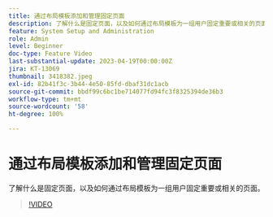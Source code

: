 ```yaml
---
title: 通过布局模板添加和管理固定页面
description: 了解什么是固定页面，以及如何通过布局模板为一组用户固定重要或相关的页面。
feature: System Setup and Administration
role: Admin
level: Beginner
doc-type: Feature Video
last-substantial-update: 2023-04-19T00:00:00Z
jira: KT-13069
thumbnail: 3418382.jpeg
exl-id: 82b41f3c-3b44-4e50-85fd-dbaf31dc1acb
source-git-commit: bbdf99c6bc1be714077fd94fc3f8325394de36b3
workflow-type: tm+mt
source-wordcount: '58'
ht-degree: 100%

---
```


# 通过布局模板添加和管理固定页面

了解什么是固定页面，以及如何通过布局模板为一组用户固定重要或相关的页面。

>[!VIDEO](https://video.tv.adobe.com/v/3418382/?quality=12&learn=on&enablevpops=1)
